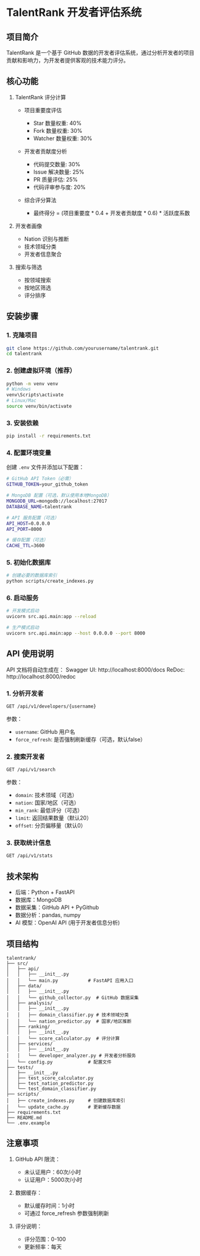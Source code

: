 # TalentRank 开发者评估系统

## 项目简介
TalentRank 是一个基于 GitHub 数据的开发者评估系统，通过分析开发者的项目贡献和影响力，为开发者提供客观的技术能力评分。

## 核心功能
1. TalentRank 评分计算
   - 项目重要度评估
     * Star 数量权重: 40%
     * Fork 数量权重: 30%
     * Watcher 数量权重: 30%
     
   - 开发者贡献度分析
     * 代码提交数量: 30%
     * Issue 解决数量: 25%
     * PR 质量评估: 25%
     * 代码评审参与度: 20%
     
   - 综合评分算法
     * 最终得分 = (项目重要度 * 0.4 + 开发者贡献度 * 0.6) * 活跃度系数

2. 开发者画像
   - Nation 识别与推断
   - 技术领域分类
   - 开发者信息聚合

3. 搜索与筛选
   - 按领域搜索
   - 按地区筛选
   - 评分排序

## 安装步骤

### 1. 克隆项目
```bash
git clone https://github.com/yourusername/talentrank.git
cd talentrank
```

### 2. 创建虚拟环境（推荐）
```bash
python -m venv venv
# Windows
venv\Scripts\activate
# Linux/Mac
source venv/bin/activate
```

### 3. 安装依赖
```bash
pip install -r requirements.txt
```

### 4. 配置环境变量

创建 `.env` 文件并添加以下配置：

```bash
# GitHub API Token（必需）
GITHUB_TOKEN=your_github_token

# MongoDB 配置（可选，默认使用本地MongoDB）
MONGODB_URL=mongodb://localhost:27017
DATABASE_NAME=talentrank

# API 服务配置（可选）
API_HOST=0.0.0.0
API_PORT=8000

# 缓存配置（可选）
CACHE_TTL=3600
```

### 5. 初始化数据库
```bash
# 创建必要的数据库索引
python scripts/create_indexes.py
```

### 6. 启动服务
```bash
# 开发模式启动
uvicorn src.api.main:app --reload

# 生产模式启动
uvicorn src.api.main:app --host 0.0.0.0 --port 8000
```

## API 使用说明
API 文档将自动生成在：
Swagger UI: http://localhost:8000/docs
ReDoc: http://localhost:8000/redoc
### 1. 分析开发者
```bash
GET /api/v1/developers/{username}
```

参数：
- `username`: GitHub 用户名
- `force_refresh`: 是否强制刷新缓存（可选，默认false）

### 2. 搜索开发者
```bash
GET /api/v1/search
```

参数：
- `domain`: 技术领域（可选）
- `nation`: 国家/地区（可选）
- `min_rank`: 最低评分（可选）
- `limit`: 返回结果数量（默认20）
- `offset`: 分页偏移量（默认0）

### 3. 获取统计信息
```bash
GET /api/v1/stats
```

## 技术架构
- 后端：Python + FastAPI
- 数据库：MongoDB
- 数据采集：GitHub API + PyGithub
- 数据分析：pandas, numpy
- AI 模型：OpenAI API (用于开发者信息分析)

## 项目结构
```
talentrank/
├── src/
│   ├── api/
│   │   ├── __init__.py
│   │   └── main.py           # FastAPI 应用入口
│   ├── data/
│   │   ├── __init__.py
│   │   └── github_collector.py  # GitHub 数据采集
│   ├── analysis/
│   │   ├── __init__.py
│   │   ├── domain_classifier.py # 技术领域分类
│   │   └── nation_predictor.py  # 国家/地区推断
│   ├── ranking/
│   │   ├── __init__.py
│   │   └── score_calculator.py  # 评分计算
│   ├── services/
│   │   ├── __init__.py
│   │   └── developer_analyzer.py # 开发者分析服务
│   └── config.py             # 配置文件
├── tests/
│   ├── __init__.py
│   ├── test_score_calculator.py
│   ├── test_nation_predictor.py
│   └── test_domain_classifier.py
├── scripts/
│   ├── create_indexes.py     # 创建数据库索引
│   └── update_cache.py       # 更新缓存数据
├── requirements.txt
├── README.md
└── .env.example
```

## 注意事项

1. GitHub API 限流：
   - 未认证用户：60次/小时
   - 认证用户：5000次/小时

2. 数据缓存：
   - 默认缓存时间：1小时
   - 可通过 force_refresh 参数强制刷新

3. 评分说明：
   - 评分范围：0-100
   - 更新频率：每天
```
